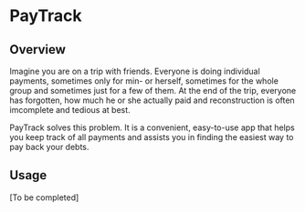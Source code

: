 PayTrack
========

Overview
--------

Imagine you are on a trip with friends. Everyone is doing individual payments, sometimes only for min- or herself, sometimes for the whole group and sometimes just for a few of them. At the end of the trip, everyone has forgotten, how much he or she actually paid and reconstruction is often imcomplete and tedious at best.

PayTrack solves this problem. It is a convenient, easy-to-use app that helps you keep track of all payments and assists you in finding the easiest way to pay back your debts.

Usage
-----

[To be completed]


